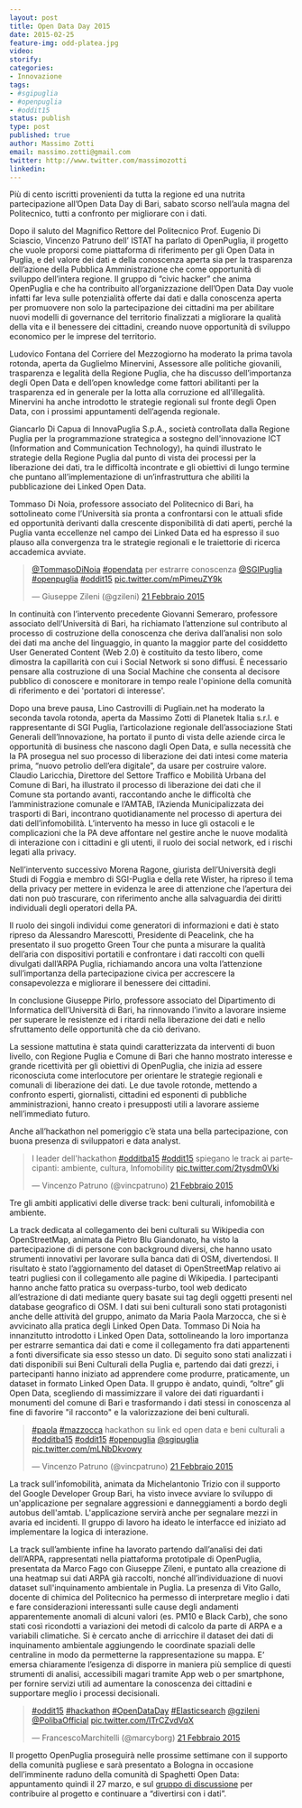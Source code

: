 ```yaml
---
layout: post
title: Open Data Day 2015
date: 2015-02-25
feature-img: odd-platea.jpg
video: 
storify: 
categories:
- Innovazione
tags:
- #sgipuglia
- #openpuglia
- #oddit15
status: publish
type: post
published: true
author: Massimo Zotti
email: massimo.zotti@gmail.com
twitter: http://www.twitter.com/massimozotti
linkedin: 
---
```


Più di cento iscritti provenienti da tutta la regione ed una nutrita partecipazione all’Open Data Day di Bari, sabato scorso nell’aula magna del Politecnico, tutti a confronto per migliorare con i dati.  

Dopo il saluto del Magnifico Rettore del Politecnico Prof. Eugenio Di Sciascio, Vincenzo Patruno dell’ ISTAT ha parlato di OpenPuglia, il progetto che vuole proporsi come piattaforma di riferimento per gli Open Data in Puglia, e del valore dei dati e della conoscenza aperta sia per  la trasparenza dell’azione della Pubblica Amministrazione che come opportunità di sviluppo dell’intera regione. Il gruppo di “civic hacker” che anima OpenPuglia e che ha contribuito all’organizzazione dell’Open Data Day vuole infatti far leva sulle potenzialità offerte dai dati e dalla conoscenza aperta per promuovere non solo la partecipazione dei cittadini ma per abilitare nuovi modelli di governance del territorio finalizzati a migliorare la qualità della vita e il benessere dei cittadini,  creando nuove opportunità di sviluppo economico per le imprese del territorio.

Ludovico Fontana del Corriere del Mezzogiorno ha moderato la prima tavola rotonda, aperta da Guglielmo Minervini, Assessore alle politiche giovanili, trasparenza e legalità della Regione Puglia, che ha discusso dell’importanza degli Open Data e dell’open knowledge come fattori abilitanti per la trasparenza ed in generale per la lotta alla corruzione ed all’illegalità. Minervini ha anche introdotto le strategie regionali sul fronte degli Open Data, con i prossimi appuntamenti dell’agenda regionale. 

Giancarlo Di Capua di InnovaPuglia S.p.A., società controllata dalla Regione Puglia per la programmazione strategica a sostegno dell'innovazione ICT (Information and Communication Technology), ha quindi illustrato le strategie della Regione Puglia dal punto di vista dei processi per la liberazione dei dati, tra le difficoltà incontrate e gli obiettivi di lungo termine che puntano all’implementazione di un’infrastruttura che abiliti la pubblicazione dei Linked Open Data.

Tommaso Di Noia, professore associato del Politecnico di Bari, ha sottolineato come l’Università sia pronta a confrontarsi con le attuali sfide ed opportunità derivanti dalla crescente disponibilità di dati aperti, perché la Puglia vanta eccellenze nel campo dei Linked Data ed ha espresso il suo plauso alla convergenza tra le strategie regionali e le traiettorie di ricerca accademica avviate.

<blockquote class="twitter-tweet" lang="it"><p><a href="https://twitter.com/TommasoDiNoia">@TommasoDiNoia</a> <a href="https://twitter.com/hashtag/opendata?src=hash">#opendata</a> per estrarre conoscenza <a href="https://twitter.com/SGIPuglia">@SGIPuglia</a> <a href="https://twitter.com/hashtag/openpuglia?src=hash">#openpuglia</a> <a href="https://twitter.com/hashtag/oddit15?src=hash">#oddit15</a> <a href="http://t.co/mPimeuZY9k">pic.twitter.com/mPimeuZY9k</a></p>&mdash; Giuseppe Zileni (@gzileni) <a href="https://twitter.com/gzileni/status/569066060160339968">21 Febbraio 2015</a></blockquote> <script async src="//platform.twitter.com/widgets.js" charset="utf-8"></script>

In continuità con l’intervento precedente Giovanni Semeraro, professore associato dell’Università di Bari, ha richiamato l’attenzione sul contributo al processo di costruzione della conoscenza che deriva dall’analisi non solo dei dati ma anche del linguaggio, in quanto la maggior parte del cosiddetto User Generated Content (Web 2.0) è costituito da testo libero, come dimostra la capillarità con cui i Social Network si sono diffusi. È necessario pensare alla costruzione di una Social Machine che consenta al decisore pubblico di conoscere e monitorare in tempo reale l'opinione della comunità di riferimento e dei 'portatori di interesse'. 

Dopo una breve pausa, Lino Castrovilli di Pugliain.net ha moderato la seconda tavola rotonda, aperta da Massimo Zotti di Planetek Italia s.r.l. e rappresentante di SGI Puglia, l’articolazione regionale dell’associazione Stati Generali dell’Innovazione, ha portato il punto di vista delle aziende circa le opportunità di business che nascono dagli Open Data, e sulla necessità che la PA prosegua nel suo processo di liberazione dei dati intesi come materia prima, “nuovo petrolio dell’era digitale”, da usare per costruire valore. 
Claudio Laricchia, Direttore del Settore Traffico e Mobilità Urbana del Comune di Bari, ha illustrato il processo di liberazione dei dati che il Comune sta portando avanti, raccontando anche le difficoltà che l’amministrazione comunale e l’AMTAB, l’Azienda Municipalizzata dei trasporti di Bari, incontrano quotidianamente nel processo di apertura dei dati dell’infomobilità. L’intervento ha messo in luce gli ostacoli e le complicazioni che la PA deve affontare nel gestire anche le nuove modalità di interazione con i cittadini e gli utenti, il ruolo dei social network, ed i rischi legati alla privacy. 

Nell’intervento successivo Morena Ragone, giurista dell’Università degli Studi di Foggia e membro di SGI-Puglia e della rete Wister, ha ripreso il tema della privacy per mettere in evidenza le aree di attenzione che l’apertura dei dati non può trascurare, con riferimento anche alla salvaguardia dei diritti individuali degli operatori della PA. 

Il ruolo dei singoli individui come generatori di informazioni e dati è stato ripreso da Alessandro Marescotti, Presidente di Peacelink, che ha presentato il suo progetto Green Tour che punta a misurare la qualità dell’aria con dispositivi portatili e confrontare i dati raccolti con quelli divulgati dall’ARPA Puglia, richiamando ancora una volta l’attenzione sull’importanza della partecipazione civica  per accrescere la consapevolezza e migliorare il benessere dei cittadini.

In conclusione Giuseppe Pirlo, professore associato del Dipartimento di Informatica dell’Università di Bari, ha rinnovando l’invito a lavorare insieme per superare le resistenze ed i ritardi nella liberazione dei dati e nello sfruttamento delle opportunità che da ciò derivano.

La sessione mattutina è stata quindi caratterizzata da interventi di buon livello, con Regione Puglia e Comune di Bari che hanno mostrato interesse e grande ricettività per gli obiettivi di OpenPuglia, che inizia ad essere riconosciuta come interlocutore per orientare le strategie regionali e comunali di liberazione dei dati. Le due tavole rotonde, mettendo a confronto esperti, giornalisti, cittadini ed esponenti di pubbliche amministrazioni, hanno creato i presupposti utili a lavorare assieme nell’immediato futuro. 

Anche all’hackathon nel pomeriggio c’è stata una bella partecipazione, con buona presenza di sviluppatori e data analyst.

<blockquote class="twitter-tweet" lang="it"><p>I leader dell&#39;hackathon <a href="https://twitter.com/hashtag/odditba15?src=hash">#odditba15</a> <a href="https://twitter.com/hashtag/oddit15?src=hash">#oddit15</a> spiegano le track ai partecipanti: ambiente, cultura, Infomobility <a href="http://t.co/2tysdm0Vki">pic.twitter.com/2tysdm0Vki</a></p>&mdash; Vincenzo Patruno (@vincpatruno) <a href="https://twitter.com/vincpatruno/status/569131838830194688">21 Febbraio 2015</a></blockquote> <script async src="//platform.twitter.com/widgets.js" charset="utf-8"></script>

Tre gli ambiti applicativi delle diverse track: beni culturali, infomobilità e ambiente.

La track dedicata al collegamento dei beni culturali su Wikipedia con OpenStreetMap, animata da Pietro Blu Giandonato, ha visto la partecipazione di di persone con background diversi, che hanno usato strumenti innovativi per lavorare sulla banca dati di OSM, divertendosi. Il risultato è stato l’aggiornamento del dataset di OpenStreetMap relativo ai teatri pugliesi con il collegamento alle pagine di Wikipedia. I partecipanti hanno anche fatto pratica su overpass-turbo, tool web dedicato all’estrazione di dati mediante query basate sui tag degli oggetti presenti nel database geografico di OSM.
I dati sui beni culturali sono stati protagonisti anche delle attività del gruppo, animato da Maria Paola Marzocca, che si è avvicinato alla pratica degli Linked Open Data. Tommaso Di Noia ha innanzitutto introdotto i Linked Open Data, sottolineando la loro importanza per estrarre semantica dai dati e come il collegamento fra dati appartenenti a fonti diversificate sia esso stesso un dato. Di seguito sono stati analizzati i dati disponibili sui Beni Culturali della Puglia e, partendo dai dati grezzi, i partecipanti hanno iniziato ad apprendere come produrre, praticamente, un dataset in formato Linked Open Data. Il gruppo è andato, quindi, “oltre” gli Open Data, scegliendo di massimizzare il valore dei dati riguardanti i monumenti del comune di Bari e trasformando i dati stessi in conoscenza al fine di favorire "il racconto" e la valorizzazione dei beni culturali.

<blockquote class="twitter-tweet" lang="it"><p><a href="https://twitter.com/hashtag/paola?src=hash">#paola</a> <a href="https://twitter.com/hashtag/mazzocca?src=hash">#mazzocca</a> hackathon su link ed open data e beni culturali a <a href="https://twitter.com/hashtag/odditba15?src=hash">#odditba15</a> <a href="https://twitter.com/hashtag/oddit15?src=hash">#oddit15</a> <a href="https://twitter.com/hashtag/openpuglia?src=hash">#openpuglia</a> <a href="https://twitter.com/SGIPuglia">@sgipuglia</a> <a href="http://t.co/mLNbDkvowy">pic.twitter.com/mLNbDkvowy</a></p>&mdash; Vincenzo Patruno (@vincpatruno) <a href="https://twitter.com/vincpatruno/status/569168905794555904">21 Febbraio 2015</a></blockquote> <script async src="//platform.twitter.com/widgets.js" charset="utf-8"></script>

La track sull’infomobilità, animata da Michelantonio Trizio con il supporto del Google Developer Group Bari, ha visto invece avviare lo sviluppo di un'applicazione per segnalare aggressioni e danneggiamenti a bordo degli autobus dell'amtab. L'applicazione servirà anche per segnalare mezzi in avaria ed incidenti. Il gruppo di lavoro ha ideato le interfacce ed iniziato ad implementare la logica di interazione.

La track sull’ambiente infine ha lavorato partendo dall’analisi dei dati dell’ARPA, rappresentati nella piattaforma prototipale di OpenPuglia, presentata da Marco Fago con Giuseppe Zileni, e puntato alla creazione di una heatmap sui dati ARPA già raccolti, nonché all’individuazione di nuovi dataset sull'inquinamento ambientale in Puglia. La presenza di Vito Gallo,  docente di chimica del Politecnico ha permesso di interpretare meglio i dati e fare considerazioni interessanti sulle cause degli andamenti apparentemente anomali di alcuni valori (es. PM10 e Black Carb), che sono stati così ricondotti a variazioni dei metodi di calcolo da parte di ARPA e a variabili climatiche. Si è cercato anche di arricchire il dataset dei dati di inquinamento ambientale aggiungendo le coordinate spaziali delle centraline in modo da permetterne la rappresentazione su mappa. E’ emersa chiaramente l’esigenza di disporre in maniera più semplice di questi strumenti di analisi, accessibili magari tramite App web o per smartphone, per fornire servizi utili ad aumentare la conoscenza dei cittadini e supportare meglio i processi decisionali.

<blockquote class="twitter-tweet" lang="it"><p><a href="https://twitter.com/hashtag/oddit15?src=hash">#oddit15</a> <a href="https://twitter.com/hashtag/hackathon?src=hash">#hackathon</a> <a href="https://twitter.com/hashtag/OpenDataDay?src=hash">#OpenDataDay</a> <a href="https://twitter.com/hashtag/Elasticsearch?src=hash">#Elasticsearch</a> <a href="https://twitter.com/gzileni">@gzileni</a> <a href="https://twitter.com/PolibaOfficial">@PolibaOfficial</a> <a href="http://t.co/ITrCZvdVqX">pic.twitter.com/ITrCZvdVqX</a></p>&mdash; FrancescoMarchitelli (@marcyborg) <a href="https://twitter.com/marcyborg/status/569193790684184576">21 Febbraio 2015</a></blockquote> <script async src="//platform.twitter.com/widgets.js" charset="utf-8"></script>

Il progetto OpenPuglia proseguirà nelle prossime settimane con il supporto della comunità pugliese e sarà presentato a Bologna in occasione dell’imminente raduno della comunità di Spaghetti Open Data: appuntamento quindi il 27 marzo, e sul [gruppo di discussione](http://groups.google.com/group/open-data-in-action) per contribuire al progetto e continuare a “divertirsi con i dati”.

